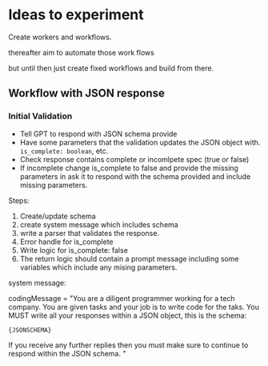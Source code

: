 # Ideas to experiment 

Create workers and workflows. 

thereafter aim to automate those work flows

but until then just create fixed workflows and build from there. 




## Workflow with JSON response 

### Initial Validation 

- Tell GPT to respond with JSON schema provide 
- Have some parameters that the validation updates the JSON object with. `is_complete: boolean`, etc. 
- Check response contains complete or incomlpete spec (true or false)
- If incomplete change is_complete to false and provide the missing parameters in ask it to respond with the schema provided and include missing parameters.

Steps:

1. Create/update schema
2. create system message which includes schema 
3. write a parser that validates the response. 
4. Error handle for is_complete
5. Write logic for is_complete: false
6. The return logic should contain a prompt message including some variables which include any mising parameters. 


system message:

codingMessage = "You are a diligent programmer working for a tech company. You are given tasks and your job is to write code for the taks. You MUST write all your responses within a JSON object, this is the schema:

```
{JSONSCHEMA}
```

If you receive any further replies then you must make sure to continue to respond within the JSON schema.
"


